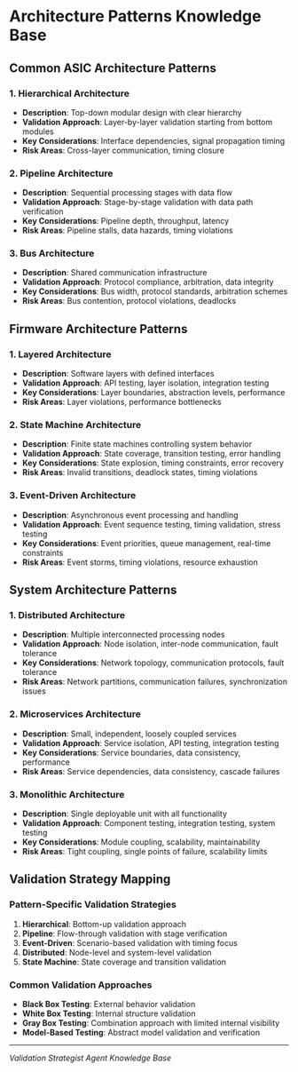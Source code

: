 # Architecture Patterns Knowledge Base

## Common ASIC Architecture Patterns

### 1. Hierarchical Architecture
- **Description**: Top-down modular design with clear hierarchy
- **Validation Approach**: Layer-by-layer validation starting from bottom modules
- **Key Considerations**: Interface dependencies, signal propagation timing
- **Risk Areas**: Cross-layer communication, timing closure

### 2. Pipeline Architecture
- **Description**: Sequential processing stages with data flow
- **Validation Approach**: Stage-by-stage validation with data path verification
- **Key Considerations**: Pipeline depth, throughput, latency
- **Risk Areas**: Pipeline stalls, data hazards, timing violations

### 3. Bus Architecture
- **Description**: Shared communication infrastructure
- **Validation Approach**: Protocol compliance, arbitration, data integrity
- **Key Considerations**: Bus width, protocol standards, arbitration schemes
- **Risk Areas**: Bus contention, protocol violations, deadlocks

## Firmware Architecture Patterns

### 1. Layered Architecture
- **Description**: Software layers with defined interfaces
- **Validation Approach**: API testing, layer isolation, integration testing
- **Key Considerations**: Layer boundaries, abstraction levels, performance
- **Risk Areas**: Layer violations, performance bottlenecks

### 2. State Machine Architecture
- **Description**: Finite state machines controlling system behavior
- **Validation Approach**: State coverage, transition testing, error handling
- **Key Considerations**: State explosion, timing constraints, error recovery
- **Risk Areas**: Invalid transitions, deadlock states, timing violations

### 3. Event-Driven Architecture
- **Description**: Asynchronous event processing and handling
- **Validation Approach**: Event sequence testing, timing validation, stress testing
- **Key Considerations**: Event priorities, queue management, real-time constraints
- **Risk Areas**: Event storms, timing violations, resource exhaustion

## System Architecture Patterns

### 1. Distributed Architecture
- **Description**: Multiple interconnected processing nodes
- **Validation Approach**: Node isolation, inter-node communication, fault tolerance
- **Key Considerations**: Network topology, communication protocols, fault tolerance
- **Risk Areas**: Network partitions, communication failures, synchronization issues

### 2. Microservices Architecture
- **Description**: Small, independent, loosely coupled services
- **Validation Approach**: Service isolation, API testing, integration testing
- **Key Considerations**: Service boundaries, data consistency, performance
- **Risk Areas**: Service dependencies, data consistency, cascade failures

### 3. Monolithic Architecture
- **Description**: Single deployable unit with all functionality
- **Validation Approach**: Component testing, integration testing, system testing
- **Key Considerations**: Module coupling, scalability, maintainability
- **Risk Areas**: Tight coupling, single points of failure, scalability limits

## Validation Strategy Mapping

### Pattern-Specific Validation Strategies
1. **Hierarchical**: Bottom-up validation approach
2. **Pipeline**: Flow-through validation with stage verification
3. **Event-Driven**: Scenario-based validation with timing focus
4. **Distributed**: Node-level and system-level validation
5. **State Machine**: State coverage and transition validation

### Common Validation Approaches
- **Black Box Testing**: External behavior validation
- **White Box Testing**: Internal structure validation
- **Gray Box Testing**: Combination approach with limited internal visibility
- **Model-Based Testing**: Abstract model validation and verification

---
*Validation Strategist Agent Knowledge Base*